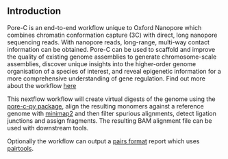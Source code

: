 ## Introduction

Pore-C is an end-to-end workflow unique to Oxford Nanopore which combines chromatin conformation capture (3C) with direct, long nanopore sequencing reads. With nanopore reads, long-range, multi-way contact information can be obtained.  Pore-C can be used to scaffold and improve the quality of existing genome assemblies to generate chromosome-scale assemblies, discover unique insights into the higher-order genome organisation of a species of interest, and reveal epigenetic information for a more comprehensive understanding of gene regulation. Find out more about the workflow [here](https://nanoporetech.com/about-us/news/pore-c-complete-end-end-workflow-chromatin-conformation-capture-published-nature)

This nextflow workflow will create virtual digests of the genome using the [pore-c-py package](https://github.com/epi2me-labs/pore-c-py), align the resulting monomers against a reference genome with [minimap2](https://github.com/lh3/minimap2) and then filter spurious alignments, detect ligation junctions and assign fragments. The resulting BAM alignment file can be used with downstream tools. 

Optionally the workflow can output a [pairs format](https://github.com/4dn-dcic/pairix/blob/master/pairs_format_specification.md) report which uses [pairtools](https://github.com/open2c/pairtools).
